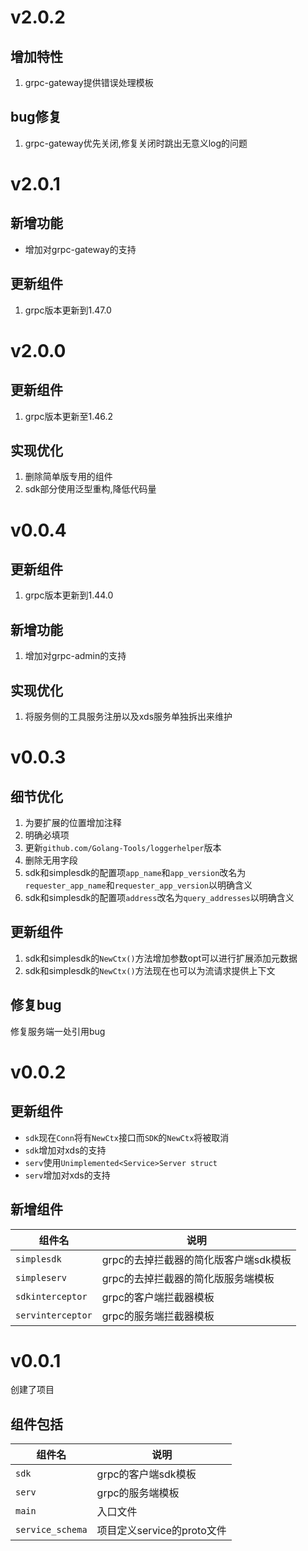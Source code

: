 # v2.0.2

## 增加特性

1. grpc-gateway提供错误处理模板

## bug修复

1. grpc-gateway优先关闭,修复关闭时跳出无意义log的问题

# v2.0.1

## 新增功能

+ 增加对grpc-gateway的支持

## 更新组件

1. grpc版本更新到1.47.0

# v2.0.0

## 更新组件

1. grpc版本更新至1.46.2

## 实现优化

1. 删除简单版专用的组件
2. sdk部分使用泛型重构,降低代码量

# v0.0.4

## 更新组件

1. grpc版本更新到1.44.0

## 新增功能

1. 增加对grpc-admin的支持

## 实现优化

1. 将服务侧的工具服务注册以及xds服务单独拆出来维护

# v0.0.3

## 细节优化

1. 为要扩展的位置增加注释
2. 明确必填项
3. 更新`github.com/Golang-Tools/loggerhelper`版本
4. 删除无用字段
5. sdk和simplesdk的配置项`app_name`和`app_version`改名为`requester_app_name`和`requester_app_version`以明确含义
6. sdk和simplesdk的配置项`address`改名为`query_addresses`以明确含义

## 更新组件

1. sdk和simplesdk的`NewCtx()`方法增加参数opt可以进行扩展添加元数据
2. sdk和simplesdk的`NewCtx()`方法现在也可以为流请求提供上下文

## 修复bug

修复服务端一处引用bug

# v0.0.2

## 更新组件

+ `sdk`现在`Conn`将有`NewCtx`接口而`SDK`的`NewCtx`将被取消
+ `sdk`增加对xds的支持
+ `serv`使用`Unimplemented<Service>Server struct`
+ `serv`增加对xds的支持

## 新增组件

| 组件名            | 说明                                  |
| ----------------- | ------------------------------------- |
| `simplesdk`       | grpc的去掉拦截器的简化版客户端sdk模板 |
| `simpleserv`      | grpc的去掉拦截器的简化版服务端模板    |
| `sdkinterceptor`  | grpc的客户端拦截器模板                |
| `servinterceptor` | grpc的服务端拦截器模板                |

# v0.0.1

创建了项目

## 组件包括

| 组件名           | 说明                       |
| ---------------- | -------------------------- |
| `sdk`            | grpc的客户端sdk模板        |
| `serv`           | grpc的服务端模板           |
| `main`           | 入口文件                   |
| `service_schema` | 项目定义service的proto文件 |

